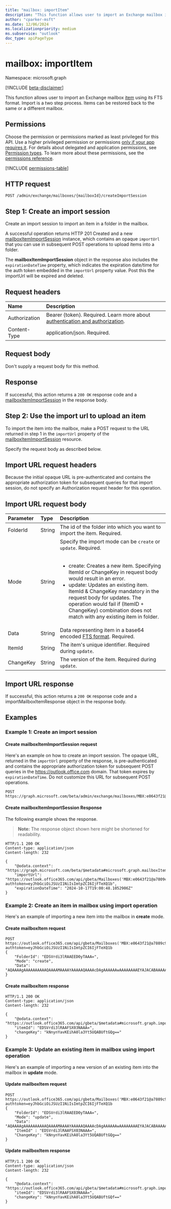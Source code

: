 ```yaml
---
title: "mailbox: importItem"
description: "This function allows user to import an Exchange mailbox item using its FTS format"
author: "cparker-msft"
ms.date: 12/06/2024
ms.localizationpriority: medium
ms.subservice: "outlook"
doc_type: apiPageType
---
```


# mailbox: importItem

Namespace: microsoft.graph

[!INCLUDE [beta-disclaimer](../../includes/beta-disclaimer.md)]

This function allows user to import an Exchange mailbox [item](../resources/mailboxitem.md) using its FTS format. Import is a two step process. Items can be restored back to the same or a different mailbox.

## Permissions

Choose the permission or permissions marked as least privileged for this API. Use a higher privileged permission or permissions [only if your app requires it](/graph/permissions-overview#best-practices-for-using-microsoft-graph-permissions). For details about delegated and application permissions, see [Permission types](/graph/permissions-overview#permission-types). To learn more about these permissions, see the [permissions reference](/graph/permissions-reference).

<!-- {
  "blockType": "permissions",
  "name": "mailbox-createimportsession-permissions"
}
-->
[!INCLUDE [permissions-table](../includes/permissions/mailbox-createimportsession-permissions.md)]

## HTTP request

<!-- {
  "blockType": "ignored"
}
-->
``` http
POST /admin/exchange/mailboxes/{mailboxId}/createImportSession
```

## Step 1: Create an import session

Create an import session to import an item in a folder in the mailbox.

A successful operation returns HTTP 201 Created and a new [mailboxItemImportSession](../resources/mailboxitemimportsession.md) instance, which contains an opaque `importUrl` that you can use in subsequent POST operations to upload items into a folder.

The **mailboxItemImportSession** object in the response also includes the `expirationDateTime` property, which indicates the expiration date/time for the auth token embedded in the `importUrl` property value. Post this the importUrl will be expired and deleted.

## Request headers

|Name|Description|
|:---|:---|
|Authorization|Bearer {token}. Required. Learn more about [authentication and authorization](/graph/auth/auth-concepts).|
|Content-Type|application/json. Required.|

## Request body

Don't supply a request body for this method.

## Response

If successful, this action returns a `200 OK` response code and a [mailboxItemImportSession](../resources/mailboxitemimportsession.md) in the response body.

## Step 2: Use the import url to upload an item

To import the item into the mailbox, make a POST request to the URL returned in step 1 in the `importUrl` property of the [mailboxItemImportSession](../resources/mailboxitemimportsession.md) resource.

Specify the request body as described below.

## Import URL request headers

Because the initial opaque URL is pre-authenticated and contains the appropriate authorization token for subsequent queries for that import session, do not specify an Authorization request header for this operation.

## Import URL request body

|Parameter|Type|Description|
|:---|:---|:---|
|FolderId|String|The id of the folder into which you want to import the item. Required.|
|Mode|String|Specify the import mode can be `create` or `update`. Required. <br><br> <ul><li>create: Creates a new item. Specifying ItemId or ChangeKey in request body would result in an error.</li><li>update: Updates an existing item. ItemId & ChangeKey mandatory in the request body for updates. The operation would fail if (ItemID + ChangeKey) combination does not match with any existing item in folder.</li></ul>|
|Data|String|Data representing item in a base64 encoded [FTS format](https://docs.microsoft.com/en-us/openspecs/exchange_server_protocols/ms-oxcfxics/ed7d3455-9bdf-40eb-90bd-8dfe6164a250#gt_12daff0e-4241-4498-a93f-212795ab2450). Required.|
|ItemId|String|The item's unique identifier. Required during `update`.|
|ChangeKey|String|The version of the item. Required during `update`.|

## Import URL response

If successful, this action returns a `200 OK` response code and a importMailboxItemResponse object in the response body.

## Examples

### Example 1: Create an import session

#### Create mailboxItemImportSession request

Here's an example on how to create an import session. The opaque URL, returned in the `importUrl` property of the response, is pre-authenticated and contains the appropriate authorization token for subsequent POST queries in the https://outlook.office.com domain. That token expires by `expirationDateTime`. Do not customize this URL for subsequent POST operations.

<!-- {
  "blockType": "request",
  "name": "mailboxthis.createimportsession"
}
-->
``` http
POST https://graph.microsoft.com/beta/admin/exchange/mailboxes/MBX:e0643f21@a7809c93/createImportSession
```

#### Create mailboxItemImportSession Response

The following example shows the response.
>**Note:** The response object shown here might be shortened for readability.
<!-- {
  "blockType": "response",
  "truncated": true,
  "@odata.type": "Microsoft.OutlookServices.mailboxItemImportSession"
}
-->
``` http
HTTP/1.1 200 OK
Content-type: application/json
Content-length: 232

{
    "@odata.context": "https://graph.microsoft.com/beta/$metadata#microsoft.graph.mailboxItemImportSession",
    "importUrl": "https://outlook.office365.com/api/gbeta/Mailboxes('MBX:e0643f21@a7809c93')/importItem?authtoken=eyJhbGciOiJSUzI1NiIsImtpZCI6IjFTeXQ1b",
    "expirationDateTime": "2024-10-17T19:00:48.1052906Z"
}
```

### Example 2: Create an item in mailbox using import operation

Here's an example of importing a new item into the mailbox in **create** mode.

#### Create mailboxItem request

``` http
POST https://outlook.office365.com/api/gbeta/Mailboxes('MBX:e0643f21@a7809c93')/importItem?authtoken=eyJhbGciOiJSUzI1NiIsImtpZCI6IjFTeXQ1b
{
    "FolderId": "EDSVrdi3lRAAEED0yTAAA=",
    "Mode": "create",
    "Data": "AQAAAAgAAAAAAAAAAQAAAAMAAAAYAAAAAQAAAAcDAgAAAAAAwAAAAAAAAEYAJACABAAAAAYAAAAUD9aRhhcCAAAAwHsAAAMAFwABAAAAsIQaABIAAABJAFAATQAuA"
}
```

#### Create mailboxItem response

``` http
HTTP/1.1 200 OK
Content-type: application/json
Content-length: 232

{
    "@odata.context": "https://outlook.office365.com/api/gbeta/$metadata#microsoft.graph.importMailboxItemResponse",
    "itemId": "EDSVrdi3lRAAFSX03NAAA=",
    "changeKey": "kNnynYavKEihA0la3Yt5UQABUftGQg=="
}
```

### Example 3: Update an existing item in mailbox using import operation

Here's an example of importing a new version of an existing item into the mailbox in **update** mode.

#### Update mailboxItem request

``` http
POST https://outlook.office365.com/api/gbeta/Mailboxes('MBX:e0643f21@a7809c93')/importItem?authtoken=eyJhbGciOiJSUzI1NiIsImtpZCI6IjFTeXQ1b
{
    "FolderId": "EDSVrdi3lRAAEED0yTAAA=",
    "Mode": "update",
    "Data": "AQAAAAgAAAAAAAAAAQAAAAMAAAAYAAAAAQAAAAcDAgAAAAAAwAAAAAAAAEYAJACABAAAAAYAAAAUD9aRhhcCAAAAwHsAAAMAFwABAAAAsIQaABIAAABJAFAATQAuA",
    "ItemId" : "EDSVrdi3lRAAFSX03NAAA=",
    "ChangeKey": "kNnynYavKEihA0la3Yt5UQABUftGQg==" 
}
```

#### Update mailboxItem response

``` http
HTTP/1.1 200 OK
Content-type: application/json
Content-length: 232

{
    "@odata.context": "https://outlook.office365.com/api/gbeta/$metadata#microsoft.graph.importMailboxItemResponse",
    "itemId": "EDSVrdi3lRAAFSX03NAAA=",
    "changeKey": "kNnynYavKEihA0la3Yt5UQABUftGQf=="
}
```
